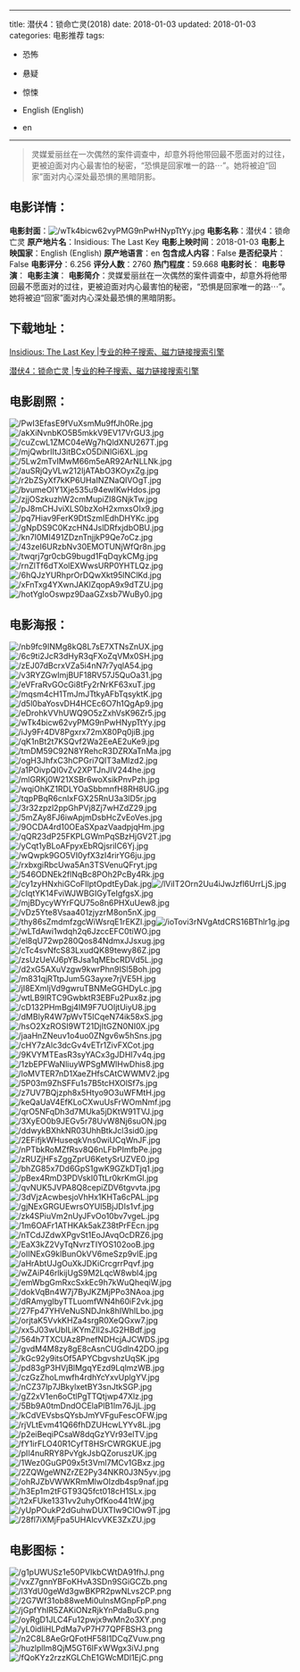 
---
title: 潜伏4：锁命亡灵(2018)
date: 2018-01-03
updated: 2018-01-03
categories: 电影推荐
tags:
- 恐怖
- 悬疑
- 惊悚

- English (English)
- en
---


> 灵媒爱丽丝在一次偶然的案件调查中，却意外将他带回最不愿面对的过往，更被迫面对内心最害怕的秘密，“恐惧是回家唯一的路⋯”。她将被迫“回家”面对内心深处最恐惧的黑暗阴影。

## **电影详情**：

**电影封面**：<img src="https://image.tmdb.org/t/p/w200/wTk4bicw62vyPMG9nPwHNypTtYy.jpg" alt="/wTk4bicw62vyPMG9nPwHNypTtYy.jpg" title="/wTk4bicw62vyPMG9nPwHNypTtYy.jpg">
**电影名称**：潜伏4：锁命亡灵
**原产地片名**：Insidious: The Last Key
**电影上映时间**：2018-01-03
**电影上映国家**：English (English)
**原产地语言**：en
**包含成人内容**：False
**是否纪录片**：False
**电影评分**：6.256
**评分人数**：2760
**热门程度**：59.668
**电影时长**：
**电影导演**：
**电影主演**：
**电影简介**：灵媒爱丽丝在一次偶然的案件调查中，却意外将他带回最不愿面对的过往，更被迫面对内心最害怕的秘密，“恐惧是回家唯一的路⋯”。她将被迫“回家”面对内心深处最恐惧的黑暗阴影。

## **下载地址**：
[Insidious: The Last Key |专业的种子搜索、磁力链接搜索引擎](https://movie.amd794.com:2083/?search=Insidious%3A%20The%20Last%20Key&ordering=&mode=match_phrase&page_size=10&page=1)

[潜伏4：锁命亡灵 |专业的种子搜索、磁力链接搜索引擎](https://movie.amd794.com:2083/?search=%E6%BD%9C%E4%BC%8F4%EF%BC%9A%E9%94%81%E5%91%BD%E4%BA%A1%E7%81%B5&ordering=&mode=match_phrase&page_size=10&page=1)
 

## **电影剧照**：
<img src="https://image.tmdb.org/t/p/original/PwI3EfasE9fVuXsmMu9ffJh0Re.jpg" alt="/PwI3EfasE9fVuXsmMu9ffJh0Re.jpg" title="/PwI3EfasE9fVuXsmMu9ffJh0Re.jpg"><img src="https://image.tmdb.org/t/p/original/akXiNvnbKO5B5mkkV9EV17VrGU3.jpg" alt="/akXiNvnbKO5B5mkkV9EV17VrGU3.jpg" title="/akXiNvnbKO5B5mkkV9EV17VrGU3.jpg"><img src="https://image.tmdb.org/t/p/original/cuZcwL1ZMC04eWg7hQldXNU267T.jpg" alt="/cuZcwL1ZMC04eWg7hQldXNU267T.jpg" title="/cuZcwL1ZMC04eWg7hQldXNU267T.jpg"><img src="https://image.tmdb.org/t/p/original/mjQwbrIItJ3itBCxO5DiNlGi6XL.jpg" alt="/mjQwbrIItJ3itBCxO5DiNlGi6XL.jpg" title="/mjQwbrIItJ3itBCxO5DiNlGi6XL.jpg"><img src="https://image.tmdb.org/t/p/original/5Lw2mTvIMwM66m5eAR92ArNLLNk.jpg" alt="/5Lw2mTvIMwM66m5eAR92ArNLLNk.jpg" title="/5Lw2mTvIMwM66m5eAR92ArNLLNk.jpg"><img src="https://image.tmdb.org/t/p/original/auSRjQyVLw212IjATAbO3KOyxZg.jpg" alt="/auSRjQyVLw212IjATAbO3KOyxZg.jpg" title="/auSRjQyVLw212IjATAbO3KOyxZg.jpg"><img src="https://image.tmdb.org/t/p/original/r2bZSyXf7kKP6UHaINZNaQIVOgT.jpg" alt="/r2bZSyXf7kKP6UHaINZNaQIVOgT.jpg" title="/r2bZSyXf7kKP6UHaINZNaQIVOgT.jpg"><img src="https://image.tmdb.org/t/p/original/bvumeOIY1Xje535u94ewIKwHdos.jpg" alt="/bvumeOIY1Xje535u94ewIKwHdos.jpg" title="/bvumeOIY1Xje535u94ewIKwHdos.jpg"><img src="https://image.tmdb.org/t/p/original/zjjOSzkuzhW2cmMupiZI8GNjkTw.jpg" alt="/zjjOSzkuzhW2cmMupiZI8GNjkTw.jpg" title="/zjjOSzkuzhW2cmMupiZI8GNjkTw.jpg"><img src="https://image.tmdb.org/t/p/original/pJ8mCHJviXLS0bzXoH2xmxsOIx9.jpg" alt="/pJ8mCHJviXLS0bzXoH2xmxsOIx9.jpg" title="/pJ8mCHJviXLS0bzXoH2xmxsOIx9.jpg"><img src="https://image.tmdb.org/t/p/original/pq7Hiav9FerK9DtSzmIEdhDHYKc.jpg" alt="/pq7Hiav9FerK9DtSzmIEdhDHYKc.jpg" title="/pq7Hiav9FerK9DtSzmIEdhDHYKc.jpg"><img src="https://image.tmdb.org/t/p/original/gNpDS9C0KzcHN4JslDRfxjdbOBU.jpg" alt="/gNpDS9C0KzcHN4JslDRfxjdbOBU.jpg" title="/gNpDS9C0KzcHN4JslDRfxjdbOBU.jpg"><img src="https://image.tmdb.org/t/p/original/kn7I0MI491ZDznTnjjkP9Qe7oCz.jpg" alt="/kn7I0MI491ZDznTnjjkP9Qe7oCz.jpg" title="/kn7I0MI491ZDznTnjjkP9Qe7oCz.jpg"><img src="https://image.tmdb.org/t/p/original/43zeI6URzbNv30EMOTUNjWfQr8n.jpg" alt="/43zeI6URzbNv30EMOTUNjWfQr8n.jpg" title="/43zeI6URzbNv30EMOTUNjWfQr8n.jpg"><img src="https://image.tmdb.org/t/p/original/twqrj7gr0cbG9bugd1FqDqykCMg.jpg" alt="/twqrj7gr0cbG9bugd1FqDqykCMg.jpg" title="/twqrj7gr0cbG9bugd1FqDqykCMg.jpg"><img src="https://image.tmdb.org/t/p/original/rnZlTf6dTXolEXWwsURP0YHTLQz.jpg" alt="/rnZlTf6dTXolEXWwsURP0YHTLQz.jpg" title="/rnZlTf6dTXolEXWwsURP0YHTLQz.jpg"><img src="https://image.tmdb.org/t/p/original/6hQJzYURhprOrDQwXkt95lNClKd.jpg" alt="/6hQJzYURhprOrDQwXkt95lNClKd.jpg" title="/6hQJzYURhprOrDQwXkt95lNClKd.jpg"><img src="https://image.tmdb.org/t/p/original/xFnTxg4YXwnJAKlZqopA9x9dTZU.jpg" alt="/xFnTxg4YXwnJAKlZqopA9x9dTZU.jpg" title="/xFnTxg4YXwnJAKlZqopA9x9dTZU.jpg"><img src="https://image.tmdb.org/t/p/original/hotYgIoOswpz9DaaGZxsb7WuBy0.jpg" alt="/hotYgIoOswpz9DaaGZxsb7WuBy0.jpg" title="/hotYgIoOswpz9DaaGZxsb7WuBy0.jpg">

## **电影海报**：
<img src="https://image.tmdb.org/t/p/original/nb9fc9INMg8kQ8L7sE7XTNsZnUX.jpg" alt="/nb9fc9INMg8kQ8L7sE7XTNsZnUX.jpg" title="/nb9fc9INMg8kQ8L7sE7XTNsZnUX.jpg"><img src="https://image.tmdb.org/t/p/original/6c9ti2JcR3dHyR3qFXoZqVMx0SH.jpg" alt="/6c9ti2JcR3dHyR3qFXoZqVMx0SH.jpg" title="/6c9ti2JcR3dHyR3qFXoZqVMx0SH.jpg"><img src="https://image.tmdb.org/t/p/original/zEJ07dBcrxVZa5i4nN7r7yqlA54.jpg" alt="/zEJ07dBcrxVZa5i4nN7r7yqlA54.jpg" title="/zEJ07dBcrxVZa5i4nN7r7yqlA54.jpg"><img src="https://image.tmdb.org/t/p/original/v3RYZGwImjBUF18RV57J5QuOa31.jpg" alt="/v3RYZGwImjBUF18RV57J5QuOa31.jpg" title="/v3RYZGwImjBUF18RV57J5QuOa31.jpg"><img src="https://image.tmdb.org/t/p/original/eVFraRvGOcGi8tFy2rNrKF63xuT.jpg" alt="/eVFraRvGOcGi8tFy2rNrKF63xuT.jpg" title="/eVFraRvGOcGi8tFy2rNrKF63xuT.jpg"><img src="https://image.tmdb.org/t/p/original/mqsm4cH1TmJmJTtkyAFbTqsyktK.jpg" alt="/mqsm4cH1TmJmJTtkyAFbTqsyktK.jpg" title="/mqsm4cH1TmJmJTtkyAFbTqsyktK.jpg"><img src="https://image.tmdb.org/t/p/original/d5l0baYosvDH4HCEc6O7h1QgAp9.jpg" alt="/d5l0baYosvDH4HCEc6O7h1QgAp9.jpg" title="/d5l0baYosvDH4HCEc6O7h1QgAp9.jpg"><img src="https://image.tmdb.org/t/p/original/eDrohkVVhUWQ9O5zZxhVsK96Zr5.jpg" alt="/eDrohkVVhUWQ9O5zZxhVsK96Zr5.jpg" title="/eDrohkVVhUWQ9O5zZxhVsK96Zr5.jpg"><img src="https://image.tmdb.org/t/p/original/wTk4bicw62vyPMG9nPwHNypTtYy.jpg" alt="/wTk4bicw62vyPMG9nPwHNypTtYy.jpg" title="/wTk4bicw62vyPMG9nPwHNypTtYy.jpg"><img src="https://image.tmdb.org/t/p/original/iJy9Fr4DV8Pgxrx72mX80Pq0jiB.jpg" alt="/iJy9Fr4DV8Pgxrx72mX80Pq0jiB.jpg" title="/iJy9Fr4DV8Pgxrx72mX80Pq0jiB.jpg"><img src="https://image.tmdb.org/t/p/original/qK1nBt2t7KSQvf2Wa2EeAE2uKe9.jpg" alt="/qK1nBt2t7KSQvf2Wa2EeAE2uKe9.jpg" title="/qK1nBt2t7KSQvf2Wa2EeAE2uKe9.jpg"><img src="https://image.tmdb.org/t/p/original/tmDM59C92N8YRehcR3DZRXaTnMa.jpg" alt="/tmDM59C92N8YRehcR3DZRXaTnMa.jpg" title="/tmDM59C92N8YRehcR3DZRXaTnMa.jpg"><img src="https://image.tmdb.org/t/p/original/ogH3JhfxC3hCPGri7QIT3aMIzd2.jpg" alt="/ogH3JhfxC3hCPGri7QIT3aMIzd2.jpg" title="/ogH3JhfxC3hCPGri7QIT3aMIzd2.jpg"><img src="https://image.tmdb.org/t/p/original/a1POivpQI0vZv2XPTJnJIV244he.jpg" alt="/a1POivpQI0vZv2XPTJnJIV244he.jpg" title="/a1POivpQI0vZv2XPTJnJIV244he.jpg"><img src="https://image.tmdb.org/t/p/original/mlGRKj0W21XSBr6woXsikPnvPzh.jpg" alt="/mlGRKj0W21XSBr6woXsikPnvPzh.jpg" title="/mlGRKj0W21XSBr6woXsikPnvPzh.jpg"><img src="https://image.tmdb.org/t/p/original/wqiOhKZ1RDLYOaSbbmnfH8RH8UG.jpg" alt="/wqiOhKZ1RDLYOaSbbmnfH8RH8UG.jpg" title="/wqiOhKZ1RDLYOaSbbmnfH8RH8UG.jpg"><img src="https://image.tmdb.org/t/p/original/tqpPBqR6cnIxFGX25RnU3a3lD5r.jpg" alt="/tqpPBqR6cnIxFGX25RnU3a3lD5r.jpg" title="/tqpPBqR6cnIxFGX25RnU3a3lD5r.jpg"><img src="https://image.tmdb.org/t/p/original/3r32zpzl2ppGhPVj8Zj7wHZdZ29.jpg" alt="/3r32zpzl2ppGhPVj8Zj7wHZdZ29.jpg" title="/3r32zpzl2ppGhPVj8Zj7wHZdZ29.jpg"><img src="https://image.tmdb.org/t/p/original/5mZAy8FJ6iwApjmDsbHcZvEoVes.jpg" alt="/5mZAy8FJ6iwApjmDsbHcZvEoVes.jpg" title="/5mZAy8FJ6iwApjmDsbHcZvEoVes.jpg"><img src="https://image.tmdb.org/t/p/original/9OCDA4rd10OEaSXpazVaadpjqHm.jpg" alt="/9OCDA4rd10OEaSXpazVaadpjqHm.jpg" title="/9OCDA4rd10OEaSXpazVaadpjqHm.jpg"><img src="https://image.tmdb.org/t/p/original/qQR23dP25FKPLGWmPqSBzHjGV2T.jpg" alt="/qQR23dP25FKPLGWmPqSBzHjGV2T.jpg" title="/qQR23dP25FKPLGWmPqSBzHjGV2T.jpg"><img src="https://image.tmdb.org/t/p/original/yCqt1yBLoAFpyxEbRQjsriIC6Yj.jpg" alt="/yCqt1yBLoAFpyxEbRQjsriIC6Yj.jpg" title="/yCqt1yBLoAFpyxEbRQjsriIC6Yj.jpg"><img src="https://image.tmdb.org/t/p/original/wQwpk9GO5VI0yfX3zI4rirYG6ju.jpg" alt="/wQwpk9GO5VI0yfX3zI4rirYG6ju.jpg" title="/wQwpk9GO5VI0yfX3zI4rirYG6ju.jpg"><img src="https://image.tmdb.org/t/p/original/rxbxgiRbcUwa5An3TSVenuQFryt.jpg" alt="/rxbxgiRbcUwa5An3TSVenuQFryt.jpg" title="/rxbxgiRbcUwa5An3TSVenuQFryt.jpg"><img src="https://image.tmdb.org/t/p/original/546ODNEk2flNqBc8POh2PcBy4Rk.jpg" alt="/546ODNEk2flNqBc8POh2PcBy4Rk.jpg" title="/546ODNEk2flNqBc8POh2PcBy4Rk.jpg"><img src="https://image.tmdb.org/t/p/original/cy1zyHNxhiGCoFIlptOpdtEyDak.jpg" alt="/cy1zyHNxhiGCoFIlptOpdtEyDak.jpg" title="/cy1zyHNxhiGCoFIlptOpdtEyDak.jpg"><img src="https://image.tmdb.org/t/p/original/lViIT2Orn2Uu4iJwJzfl6UrrLjS.jpg" alt="/lViIT2Orn2Uu4iJwJzfl6UrrLjS.jpg" title="/lViIT2Orn2Uu4iJwJzfl6UrrLjS.jpg"><img src="https://image.tmdb.org/t/p/original/cIqtYK14FviWJWBGIGyTeIgfgsX.jpg" alt="/cIqtYK14FviWJWBGIGyTeIgfgsX.jpg" title="/cIqtYK14FviWJWBGIGyTeIgfgsX.jpg"><img src="https://image.tmdb.org/t/p/original/mjBDycyWYrFQU75o8n6PHXuUew8.jpg" alt="/mjBDycyWYrFQU75o8n6PHXuUew8.jpg" title="/mjBDycyWYrFQU75o8n6PHXuUew8.jpg"><img src="https://image.tmdb.org/t/p/original/vDz5Yte8Vsaa401zjyzrM8on5nX.jpg" alt="/vDz5Yte8Vsaa401zjyzrM8on5nX.jpg" title="/vDz5Yte8Vsaa401zjyzrM8on5nX.jpg"><img src="https://image.tmdb.org/t/p/original/thy86sZmdmfzgcWiWsrqE1rEKZl.jpg" alt="/thy86sZmdmfzgcWiWsrqE1rEKZl.jpg" title="/thy86sZmdmfzgcWiWsrqE1rEKZl.jpg"><img src="https://image.tmdb.org/t/p/original/ioTovi3rNVgAtdCRS16BThlr1g.jpg" alt="/ioTovi3rNVgAtdCRS16BThlr1g.jpg" title="/ioTovi3rNVgAtdCRS16BThlr1g.jpg"><img src="https://image.tmdb.org/t/p/original/wLTdAwi1wdqh2q6JzccEFC0tiWO.jpg" alt="/wLTdAwi1wdqh2q6JzccEFC0tiWO.jpg" title="/wLTdAwi1wdqh2q6JzccEFC0tiWO.jpg"><img src="https://image.tmdb.org/t/p/original/el8qU72wp280Qos84NdmxJJsxug.jpg" alt="/el8qU72wp280Qos84NdmxJJsxug.jpg" title="/el8qU72wp280Qos84NdmxJJsxug.jpg"><img src="https://image.tmdb.org/t/p/original/cTc4svNfcS83LxudQK89tewy86Z.jpg" alt="/cTc4svNfcS83LxudQK89tewy86Z.jpg" title="/cTc4svNfcS83LxudQK89tewy86Z.jpg"><img src="https://image.tmdb.org/t/p/original/zsUzUeVJ6pYBJsa1qMEbcRDVd5L.jpg" alt="/zsUzUeVJ6pYBJsa1qMEbcRDVd5L.jpg" title="/zsUzUeVJ6pYBJsa1qMEbcRDVd5L.jpg"><img src="https://image.tmdb.org/t/p/original/d2xG5AXuVzgw9kwrPhn9ISl5Boh.jpg" alt="/d2xG5AXuVzgw9kwrPhn9ISl5Boh.jpg" title="/d2xG5AXuVzgw9kwrPhn9ISl5Boh.jpg"><img src="https://image.tmdb.org/t/p/original/m831qjRTtpJum5G3ayxe7rjVE5H.jpg" alt="/m831qjRTtpJum5G3ayxe7rjVE5H.jpg" title="/m831qjRTtpJum5G3ayxe7rjVE5H.jpg"><img src="https://image.tmdb.org/t/p/original/jI8EXmIjVd9gwruTBNMeGGHDyLc.jpg" alt="/jI8EXmIjVd9gwruTBNMeGGHDyLc.jpg" title="/jI8EXmIjVd9gwruTBNMeGGHDyLc.jpg"><img src="https://image.tmdb.org/t/p/original/wtLB9IRTC9GwbktR3EBFu2Pux8z.jpg" alt="/wtLB9IRTC9GwbktR3EBFu2Pux8z.jpg" title="/wtLB9IRTC9GwbktR3EBFu2Pux8z.jpg"><img src="https://image.tmdb.org/t/p/original/cD132PHmBgj4IM9F7UOIjtUiyU8.jpg" alt="/cD132PHmBgj4IM9F7UOIjtUiyU8.jpg" title="/cD132PHmBgj4IM9F7UOIjtUiyU8.jpg"><img src="https://image.tmdb.org/t/p/original/dMBlyR4W7pWvT5ICqeN74ik58xS.jpg" alt="/dMBlyR4W7pWvT5ICqeN74ik58xS.jpg" title="/dMBlyR4W7pWvT5ICqeN74ik58xS.jpg"><img src="https://image.tmdb.org/t/p/original/hsO2XzROSI9WT21DjItGZN0NI0X.jpg" alt="/hsO2XzROSI9WT21DjItGZN0NI0X.jpg" title="/hsO2XzROSI9WT21DjItGZN0NI0X.jpg"><img src="https://image.tmdb.org/t/p/original/jaaHnZNeuv1o4uo0ZNgv6w5hSns.jpg" alt="/jaaHnZNeuv1o4uo0ZNgv6w5hSns.jpg" title="/jaaHnZNeuv1o4uo0ZNgv6w5hSns.jpg"><img src="https://image.tmdb.org/t/p/original/cHY7zAlc3dcGv4vETr1ZivFXCot.jpg" alt="/cHY7zAlc3dcGv4vETr1ZivFXCot.jpg" title="/cHY7zAlc3dcGv4vETr1ZivFXCot.jpg"><img src="https://image.tmdb.org/t/p/original/9KVYMTEasR3syYACx3gJDHI7v4q.jpg" alt="/9KVYMTEasR3syYACx3gJDHI7v4q.jpg" title="/9KVYMTEasR3syYACx3gJDHI7v4q.jpg"><img src="https://image.tmdb.org/t/p/original/1zbEPFWaNliuyWPSgMWlHwDhis8.jpg" alt="/1zbEPFWaNliuyWPSgMWlHwDhis8.jpg" title="/1zbEPFWaNliuyWPSgMWlHwDhis8.jpg"><img src="https://image.tmdb.org/t/p/original/loMVTER7nD1XaeZHfsCAtCWWMV2.jpg" alt="/loMVTER7nD1XaeZHfsCAtCWWMV2.jpg" title="/loMVTER7nD1XaeZHfsCAtCWWMV2.jpg"><img src="https://image.tmdb.org/t/p/original/5P03m9ZhSFFu1s7B5tcHXOlSf7s.jpg" alt="/5P03m9ZhSFFu1s7B5tcHXOlSf7s.jpg" title="/5P03m9ZhSFFu1s7B5tcHXOlSf7s.jpg"><img src="https://image.tmdb.org/t/p/original/z7UV7BQjzph8x5Htyo9O3uWFMtH.jpg" alt="/z7UV7BQjzph8x5Htyo9O3uWFMtH.jpg" title="/z7UV7BQjzph8x5Htyo9O3uWFMtH.jpg"><img src="https://image.tmdb.org/t/p/original/keQaUaV4EfKLoCXwuUsFrWOmNmf.jpg" alt="/keQaUaV4EfKLoCXwuUsFrWOmNmf.jpg" title="/keQaUaV4EfKLoCXwuUsFrWOmNmf.jpg"><img src="https://image.tmdb.org/t/p/original/qrO5NFqDh3d7MUka5jDKtW91TVJ.jpg" alt="/qrO5NFqDh3d7MUka5jDKtW91TVJ.jpg" title="/qrO5NFqDh3d7MUka5jDKtW91TVJ.jpg"><img src="https://image.tmdb.org/t/p/original/3XyEO0b9JEGv5r78UvW8Nj6suON.jpg" alt="/3XyEO0b9JEGv5r78UvW8Nj6suON.jpg" title="/3XyEO0b9JEGv5r78UvW8Nj6suON.jpg"><img src="https://image.tmdb.org/t/p/original/ddwykBXhkNR03UhhBtkJcl3sid0.jpg" alt="/ddwykBXhkNR03UhhBtkJcl3sid0.jpg" title="/ddwykBXhkNR03UhhBtkJcl3sid0.jpg"><img src="https://image.tmdb.org/t/p/original/2EFifjkWHuseqkVns0wiUCqWnJF.jpg" alt="/2EFifjkWHuseqkVns0wiUCqWnJF.jpg" title="/2EFifjkWHuseqkVns0wiUCqWnJF.jpg"><img src="https://image.tmdb.org/t/p/original/nPTbkRoMZfRsv8Q6nLFbPImfbPe.jpg" alt="/nPTbkRoMZfRsv8Q6nLFbPImfbPe.jpg" title="/nPTbkRoMZfRsv8Q6nLFbPImfbPe.jpg"><img src="https://image.tmdb.org/t/p/original/zRUZjHFsZggZprU6KetySrUZVE0.jpg" alt="/zRUZjHFsZggZprU6KetySrUZVE0.jpg" title="/zRUZjHFsZggZprU6KetySrUZVE0.jpg"><img src="https://image.tmdb.org/t/p/original/bhZG85x7Dd6GpS1gwK9GZkDTjq1.jpg" alt="/bhZG85x7Dd6GpS1gwK9GZkDTjq1.jpg" title="/bhZG85x7Dd6GpS1gwK9GZkDTjq1.jpg"><img src="https://image.tmdb.org/t/p/original/pBex4RmD3PDVskI0TtLr0krKmGI.jpg" alt="/pBex4RmD3PDVskI0TtLr0krKmGI.jpg" title="/pBex4RmD3PDVskI0TtLr0krKmGI.jpg"><img src="https://image.tmdb.org/t/p/original/qvNUK5JVPA8Q8cepiZDV6tgvvta.jpg" alt="/qvNUK5JVPA8Q8cepiZDV6tgvvta.jpg" title="/qvNUK5JVPA8Q8cepiZDV6tgvvta.jpg"><img src="https://image.tmdb.org/t/p/original/3dVjzAcwbesjoVhHx1KHTa6cPAL.jpg" alt="/3dVjzAcwbesjoVhHx1KHTa6cPAL.jpg" title="/3dVjzAcwbesjoVhHx1KHTa6cPAL.jpg"><img src="https://image.tmdb.org/t/p/original/gjNExGRGUEwrsOYUl5BjJDIs1vf.jpg" alt="/gjNExGRGUEwrsOYUl5BjJDIs1vf.jpg" title="/gjNExGRGUEwrsOYUl5BjJDIs1vf.jpg"><img src="https://image.tmdb.org/t/p/original/zk4SPiuVm2nUyJFvOo10bv7vgeL.jpg" alt="/zk4SPiuVm2nUyJFvOo10bv7vgeL.jpg" title="/zk4SPiuVm2nUyJFvOo10bv7vgeL.jpg"><img src="https://image.tmdb.org/t/p/original/1m6OAFr1ATHKAk5akZ38tPrFEcn.jpg" alt="/1m6OAFr1ATHKAk5akZ38tPrFEcn.jpg" title="/1m6OAFr1ATHKAk5akZ38tPrFEcn.jpg"><img src="https://image.tmdb.org/t/p/original/nTCdJZdwXPgvSt1EoJAvqOcDRZ6.jpg" alt="/nTCdJZdwXPgvSt1EoJAvqOcDRZ6.jpg" title="/nTCdJZdwXPgvSt1EoJAvqOcDRZ6.jpg"><img src="https://image.tmdb.org/t/p/original/EaX3kZ2VyTqNvrzTIYOS102ooB.jpg" alt="/EaX3kZ2VyTqNvrzTIYOS102ooB.jpg" title="/EaX3kZ2VyTqNvrzTIYOS102ooB.jpg"><img src="https://image.tmdb.org/t/p/original/oIINExG9klBunOkVV6meSzp9vIE.jpg" alt="/oIINExG9klBunOkVV6meSzp9vIE.jpg" title="/oIINExG9klBunOkVV6meSzp9vIE.jpg"><img src="https://image.tmdb.org/t/p/original/aHrAbtUJgOuXkJDKiCrcgrrPqvf.jpg" alt="/aHrAbtUJgOuXkJDKiCrcgrrPqvf.jpg" title="/aHrAbtUJgOuXkJDKiCrcgrrPqvf.jpg"><img src="https://image.tmdb.org/t/p/original/wZAiP46rlkijUgS9M2LqcW8wbl4.jpg" alt="/wZAiP46rlkijUgS9M2LqcW8wbl4.jpg" title="/wZAiP46rlkijUgS9M2LqcW8wbl4.jpg"><img src="https://image.tmdb.org/t/p/original/emWbgGmRxcSxkEc9h7kWuQheqiW.jpg" alt="/emWbgGmRxcSxkEc9h7kWuQheqiW.jpg" title="/emWbgGmRxcSxkEc9h7kWuQheqiW.jpg"><img src="https://image.tmdb.org/t/p/original/dokVqBn4W7j7ByJKZMjPPo3NAoa.jpg" alt="/dokVqBn4W7j7ByJKZMjPPo3NAoa.jpg" title="/dokVqBn4W7j7ByJKZMjPPo3NAoa.jpg"><img src="https://image.tmdb.org/t/p/original/dRAmygIbyTTLuomfWN4h60iF2vk.jpg" alt="/dRAmygIbyTTLuomfWN4h60iF2vk.jpg" title="/dRAmygIbyTTLuomfWN4h60iF2vk.jpg"><img src="https://image.tmdb.org/t/p/original/27Fp47YHVeNuSNDJnk8hIWhlLbo.jpg" alt="/27Fp47YHVeNuSNDJnk8hIWhlLbo.jpg" title="/27Fp47YHVeNuSNDJnk8hIWhlLbo.jpg"><img src="https://image.tmdb.org/t/p/original/orjtaK5VvkKHZa4srgR0XeQGxw7.jpg" alt="/orjtaK5VvkKHZa4srgR0XeQGxw7.jpg" title="/orjtaK5VvkKHZa4srgR0XeQGxw7.jpg"><img src="https://image.tmdb.org/t/p/original/xx5J03wUbILiKYmZIl2sJG2HBdf.jpg" alt="/xx5J03wUbILiKYmZIl2sJG2HBdf.jpg" title="/xx5J03wUbILiKYmZIl2sJG2HBdf.jpg"><img src="https://image.tmdb.org/t/p/original/564h7TXCUAz8PnefNDHcjAJCWDS.jpg" alt="/564h7TXCUAz8PnefNDHcjAJCWDS.jpg" title="/564h7TXCUAz8PnefNDHcjAJCWDS.jpg"><img src="https://image.tmdb.org/t/p/original/gvdM4M8zy8gE8cAsnCUGdln42DO.jpg" alt="/gvdM4M8zy8gE8cAsnCUGdln42DO.jpg" title="/gvdM4M8zy8gE8cAsnCUGdln42DO.jpg"><img src="https://image.tmdb.org/t/p/original/kGc92y9itsOf5APYCbgvshzUqSK.jpg" alt="/kGc92y9itsOf5APYCbgvshzUqSK.jpg" title="/kGc92y9itsOf5APYCbgvshzUqSK.jpg"><img src="https://image.tmdb.org/t/p/original/pd83gP3HVjBlMgqYEzd9LqlmzWB.jpg" alt="/pd83gP3HVjBlMgqYEzd9LqlmzWB.jpg" title="/pd83gP3HVjBlMgqYEzd9LqlmzWB.jpg"><img src="https://image.tmdb.org/t/p/original/czGzZhoLmwfh4rdhYcYxvUplgYV.jpg" alt="/czGzZhoLmwfh4rdhYcYxvUplgYV.jpg" title="/czGzZhoLmwfh4rdhYcYxvUplgYV.jpg"><img src="https://image.tmdb.org/t/p/original/nCZ37lp7JBkylxetBY3snJtkSGP.jpg" alt="/nCZ37lp7JBkylxetBY3snJtkSGP.jpg" title="/nCZ37lp7JBkylxetBY3snJtkSGP.jpg"><img src="https://image.tmdb.org/t/p/original/gZ2xV1en6oCtlPgTTQtjwp47Xlz.jpg" alt="/gZ2xV1en6oCtlPgTTQtjwp47Xlz.jpg" title="/gZ2xV1en6oCtlPgTTQtjwp47Xlz.jpg"><img src="https://image.tmdb.org/t/p/original/5Bb9A0tmDndOCElaPlB1Im76JjL.jpg" alt="/5Bb9A0tmDndOCElaPlB1Im76JjL.jpg" title="/5Bb9A0tmDndOCElaPlB1Im76JjL.jpg"><img src="https://image.tmdb.org/t/p/original/kCdVEVsbsQYsbJmYVFguFescOFW.jpg" alt="/kCdVEVsbsQYsbJmYVFguFescOFW.jpg" title="/kCdVEVsbsQYsbJmYVFguFescOFW.jpg"><img src="https://image.tmdb.org/t/p/original/rjVLtEvm41Q66fhDZUHcwLYYv8L.jpg" alt="/rjVLtEvm41Q66fhDZUHcwLYYv8L.jpg" title="/rjVLtEvm41Q66fhDZUHcwLYYv8L.jpg"><img src="https://image.tmdb.org/t/p/original/p2eiBeqiPCsaW8dqGzYVr93elTV.jpg" alt="/p2eiBeqiPCsaW8dqGzYVr93elTV.jpg" title="/p2eiBeqiPCsaW8dqGzYVr93elTV.jpg"><img src="https://image.tmdb.org/t/p/original/fY1irFLO40R1CyfT8HSrCWRGKUE.jpg" alt="/fY1irFLO40R1CyfT8HSrCWRGKUE.jpg" title="/fY1irFLO40R1CyfT8HSrCWRGKUE.jpg"><img src="https://image.tmdb.org/t/p/original/pIl4nuRRY8PvYgkJsbQZoruszUK.jpg" alt="/pIl4nuRRY8PvYgkJsbQZoruszUK.jpg" title="/pIl4nuRRY8PvYgkJsbQZoruszUK.jpg"><img src="https://image.tmdb.org/t/p/original/1Wez0GuGP09x5t3Vml7MCv1GBxz.jpg" alt="/1Wez0GuGP09x5t3Vml7MCv1GBxz.jpg" title="/1Wez0GuGP09x5t3Vml7MCv1GBxz.jpg"><img src="https://image.tmdb.org/t/p/original/2ZQWgeWNZrZE2Py34NKR0J3N5yv.jpg" alt="/2ZQWgeWNZrZE2Py34NKR0J3N5yv.jpg" title="/2ZQWgeWNZrZE2Py34NKR0J3N5yv.jpg"><img src="https://image.tmdb.org/t/p/original/ohRJZbVWWKRmMlwOIzdb4sp9naf.jpg" alt="/ohRJZbVWWKRmMlwOIzdb4sp9naf.jpg" title="/ohRJZbVWWKRmMlwOIzdb4sp9naf.jpg"><img src="https://image.tmdb.org/t/p/original/h3Ep1m2tFGT93Q5fct018cH1SLx.jpg" alt="/h3Ep1m2tFGT93Q5fct018cH1SLx.jpg" title="/h3Ep1m2tFGT93Q5fct018cH1SLx.jpg"><img src="https://image.tmdb.org/t/p/original/t2xFUke1331vv2uhyOfKoo441tW.jpg" alt="/t2xFUke1331vv2uhyOfKoo441tW.jpg" title="/t2xFUke1331vv2uhyOfKoo441tW.jpg"><img src="https://image.tmdb.org/t/p/original/yUpPOukP2dGuhwDUXTIw9CIOw9T.jpg" alt="/yUpPOukP2dGuhwDUXTIw9CIOw9T.jpg" title="/yUpPOukP2dGuhwDUXTIw9CIOw9T.jpg"><img src="https://image.tmdb.org/t/p/original/28fl7iXMjFpa5UHAlcvVKE3ZxZU.jpg" alt="/28fl7iXMjFpa5UHAlcvVKE3ZxZU.jpg" title="/28fl7iXMjFpa5UHAlcvVKE3ZxZU.jpg">

## **电影图标**：
<img src="https://image.tmdb.org/t/p/original/g1pUWUSz1e50PVIkbCWtDA91fhJ.png" alt="/g1pUWUSz1e50PVIkbCWtDA91fhJ.png" title="/g1pUWUSz1e50PVIkbCWtDA91fhJ.png"><img src="https://image.tmdb.org/t/p/original/vxZ7gnnYBFoKHvA3SDn9SGiGCZb.png" alt="/vxZ7gnnYBFoKHvA3SDn9SGiGCZb.png" title="/vxZ7gnnYBFoKHvA3SDn9SGiGCZb.png"><img src="https://image.tmdb.org/t/p/original/l3YdU0geWd3gwBKPR2pwNLvs2CP.png" alt="/l3YdU0geWd3gwBKPR2pwNLvs2CP.png" title="/l3YdU0geWd3gwBKPR2pwNLvs2CP.png"><img src="https://image.tmdb.org/t/p/original/2G7Wf31ob88weMi0ulnsMGnpFpP.png" alt="/2G7Wf31ob88weMi0ulnsMGnpFpP.png" title="/2G7Wf31ob88weMi0ulnsMGnpFpP.png"><img src="https://image.tmdb.org/t/p/original/jGpfYhIR5ZAKiONzRjkYnPdaBuG.png" alt="/jGpfYhIR5ZAKiONzRjkYnPdaBuG.png" title="/jGpfYhIR5ZAKiONzRjkYnPdaBuG.png"><img src="https://image.tmdb.org/t/p/original/oyRgD1JLC4Fu12pwjx9wMn2o3XY.png" alt="/oyRgD1JLC4Fu12pwjx9wMn2o3XY.png" title="/oyRgD1JLC4Fu12pwjx9wMn2o3XY.png"><img src="https://image.tmdb.org/t/p/original/yL0idliHLPdMa7vP7H77QPFBSH3.png" alt="/yL0idliHLPdMa7vP7H77QPFBSH3.png" title="/yL0idliHLPdMa7vP7H77QPFBSH3.png"><img src="https://image.tmdb.org/t/p/original/n2C8L8AeGrQFotHF58I1DCqZVuw.png" alt="/n2C8L8AeGrQFotHF58I1DCqZVuw.png" title="/n2C8L8AeGrQFotHF58I1DCqZVuw.png"><img src="https://image.tmdb.org/t/p/original/huzlpllm8QjM5GT6IFxWWgx3iVJ.png" alt="/huzlpllm8QjM5GT6IFxWWgx3iVJ.png" title="/huzlpllm8QjM5GT6IFxWWgx3iVJ.png"><img src="https://image.tmdb.org/t/p/original/fQoKYz2rzzKGLChE1GWcMDl1EjC.png" alt="/fQoKYz2rzzKGLChE1GWcMDl1EjC.png" title="/fQoKYz2rzzKGLChE1GWcMDl1EjC.png">
